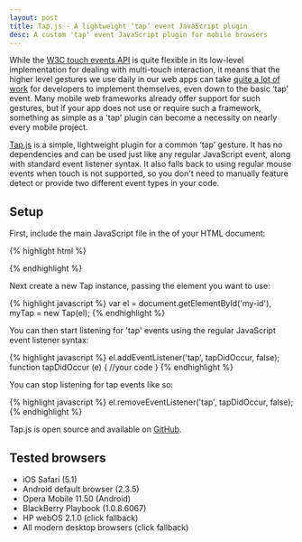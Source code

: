```yaml
---
layout: post
title: Tap.js - A lightweight ‘tap’ event JavaScript plugin
desc: A custom 'tap' event JavaScript plugin for mobile browsers
---
```


While the [W3C touch events API](http://www.w3.org/TR/touch-events/) is quite flexible in its low-level implementation for dealing with multi-touch interaction, it means that the higher level gestures we use daily in our web apps can take [quite a lot of work](http://miniapps.co.uk/blog/post/event-delegation-for-touch-events-in-javascript/) for developers to implement themselves, even down to the basic ‘tap’ event. Many mobile web frameworks already offer support for such gestures, but if your app does not use or require such a framework, something as simple as a 'tap' plugin can become a necessity on nearly every mobile project.

[Tap.js](https://github.com/alexgibson/tap.js) is a simple, lightweight plugin for a common ‘tap’ gesture. It has no dependencies and can be used just like any regular JavaScript event, along with standard event listener syntax. It also falls back to using regular mouse events when touch is not supported, so you don't need to manually feature detect or provide two different event types in your code.

Setup
-----

First, include the main JavaScript file in the <head> of your HTML document:

{% highlight html %}
<script src="tap.js"></script>
{% endhighlight %}

Next create a new Tap instance, passing the element you want to use:

{% highlight javascript %}
var el = document.getElementById('my-id'),
    myTap = new Tap(el);
{% endhighlight %}
    	
You can then start listening for 'tap' events using the regular JavaScript event listener syntax:

{% highlight javascript %}
el.addEventListener('tap', tapDidOccur, false); 
function tapDidOccur (e) {
    //your code
}
{% endhighlight %}
    
You can stop listening for tap events like so:

{% highlight javascript %}
el.removeEventListener('tap', tapDidOccur, false);
{% endhighlight %}
	
Tap.js is open source and available on [GitHub](https://github.com/alexgibson/tap.js).

Tested browsers
---------------

* iOS Safari (5.1)
* Android default browser (2.3.5)
* Opera Mobile 11.50 (Android)
* BlackBerry Playbook (1.0.8.6067)
* HP webOS 2.1.0 (click fallback)
* All modern desktop browsers (click fallback)